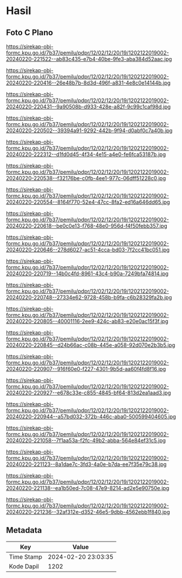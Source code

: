 # Hasil

## Foto C Plano

https://sirekap-obj-formc.kpu.go.id/7b37/pemilu/pdpr/12/02/12/20/19/1202122019002-20240220-221522--ab83c435-e7b4-40be-9fe3-aba384d52aac.jpg

https://sirekap-obj-formc.kpu.go.id/7b37/pemilu/pdpr/12/02/12/20/19/1202122019002-20240220-220416--26e48b7b-8d3d-496f-a831-4e8c0e14144b.jpg

https://sirekap-obj-formc.kpu.go.id/7b37/pemilu/pdpr/12/02/12/20/19/1202122019002-20240220-220431--9a90508b-d933-428e-a82f-9c99c1caf98d.jpg

https://sirekap-obj-formc.kpu.go.id/7b37/pemilu/pdpr/12/02/12/20/19/1202122019002-20240220-220502--39394a91-9292-442b-9f94-d0abf0c7a40b.jpg

https://sirekap-obj-formc.kpu.go.id/7b37/pemilu/pdpr/12/02/12/20/19/1202122019002-20240220-222312--d1fd0d45-4f34-4e15-a4e0-fe6fca53187b.jpg

https://sirekap-obj-formc.kpu.go.id/7b37/pemilu/pdpr/12/02/12/20/19/1202122019002-20240220-220538--f32176be-c0fb-4ee1-977c-06dff51228c0.jpg

https://sirekap-obj-formc.kpu.go.id/7b37/pemilu/pdpr/12/02/12/20/19/1202122019002-20240220-220554--8164f770-52e4-47cc-8fa2-ed16a646dd65.jpg

https://sirekap-obj-formc.kpu.go.id/7b37/pemilu/pdpr/12/02/12/20/19/1202122019002-20240220-220618--be0c0e13-f768-48e0-956d-f4f50febb357.jpg

https://sirekap-obj-formc.kpu.go.id/7b37/pemilu/pdpr/12/02/12/20/19/1202122019002-20240220-220646--278d6027-ac51-4cca-bd03-7f2cc41bc051.jpg

https://sirekap-obj-formc.kpu.go.id/7b37/pemilu/pdpr/12/02/12/20/19/1202122019002-20240220-220719--14b0c4fd-8961-43c4-b90a-7249bfa74814.jpg

https://sirekap-obj-formc.kpu.go.id/7b37/pemilu/pdpr/12/02/12/20/19/1202122019002-20240220-220748--27334e62-9728-458b-b9fa-c6b28329fa2b.jpg

https://sirekap-obj-formc.kpu.go.id/7b37/pemilu/pdpr/12/02/12/20/19/1202122019002-20240220-220805--40001116-2ee9-424c-ab83-e20e0ac15f3f.jpg

https://sirekap-obj-formc.kpu.go.id/7b37/pemilu/pdpr/12/02/12/20/19/1202122019002-20240220-220845--d24b66ac-c08b-445e-a058-92d070e2b3b5.jpg

https://sirekap-obj-formc.kpu.go.id/7b37/pemilu/pdpr/12/02/12/20/19/1202122019002-20240220-220907--916f60e0-f227-4301-9b5d-aa60f4fd8f16.jpg

https://sirekap-obj-formc.kpu.go.id/7b37/pemilu/pdpr/12/02/12/20/19/1202122019002-20240220-220927--e678c33e-c855-4845-bf64-813d2ea1aad3.jpg

https://sirekap-obj-formc.kpu.go.id/7b37/pemilu/pdpr/12/02/12/20/19/1202122019002-20240220-220944--a57bd032-372b-446c-aba0-500599404605.jpg

https://sirekap-obj-formc.kpu.go.id/7b37/pemilu/pdpr/12/02/12/20/19/1202122019002-20240220-221058--7f1aa53a-f2fc-49b2-abba-564e84ef31c5.jpg

https://sirekap-obj-formc.kpu.go.id/7b37/pemilu/pdpr/12/02/12/20/19/1202122019002-20240220-221123--8a1dae7c-3fd3-4a0e-b7da-ee7f35e79c38.jpg

https://sirekap-obj-formc.kpu.go.id/7b37/pemilu/pdpr/12/02/12/20/19/1202122019002-20240220-221138--ea1b50ed-7c08-47e9-8214-ad2e5e90750e.jpg

https://sirekap-obj-formc.kpu.go.id/7b37/pemilu/pdpr/12/02/12/20/19/1202122019002-20240220-221236--32af312e-d352-46e5-9dbb-4562ebb1f840.jpg


## Metadata

| Key        | Value               |
| ---------- | ------------------- |
| Time Stamp | 2024-02-20 23:03:35 |
| Kode Dapil | 1202                |



